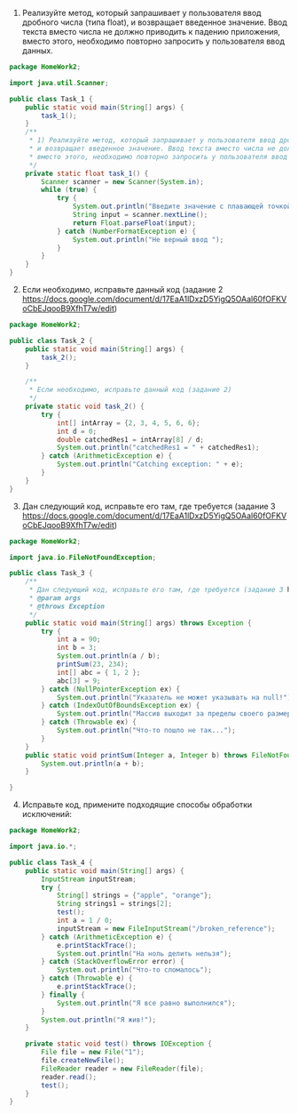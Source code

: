 1) Реализуйте метод, который запрашивает у пользователя ввод дробного числа (типа float), и возвращает введенное значение. Ввод текста вместо числа не должно приводить к падению приложения, вместо этого, необходимо повторно запросить у пользователя ввод данных.
```java 
package HomeWork2;

import java.util.Scanner;

public class Task_1 {
    public static void main(String[] args) {
        task_1();
    }
    /**
     * 1) Реализуйте метод, который запрашивает у пользователя ввод дробного числа (типа float),
     * и возвращает введенное значение. Ввод текста вместо числа не должно приводить к падению приложения,
     * вместо этого, необходимо повторно запросить у пользователя ввод данных.
     */
    private static float task_1() {
        Scanner scanner = new Scanner(System.in);
        while (true) {
            try {
                System.out.println("Введите значение с плавающей точкой");
                String input = scanner.nextLine();
                return Float.parseFloat(input);
            } catch (NumberFormatException e) {
                System.out.println("Не верный ввод ");
            }
        }
    }
}
```
2) Если необходимо, исправьте данный код (задание 2 https://docs.google.com/document/d/17EaA1lDxzD5YigQ5OAal60fOFKVoCbEJqooB9XfhT7w/edit)
```java
package HomeWork2;

public class Task_2 {
    public static void main(String[] args) {
        task_2();
    }

    /**
     * Если необходимо, исправьте данный код (задание 2)
     */
    private static void task_2() {
        try {
            int[] intArray = {2, 3, 4, 5, 6, 6};
            int d = 0;
            double catchedRes1 = intArray[8] / d;
            System.out.println("catchedRes1 = " + catchedRes1);
        } catch (ArithmeticException e) {
            System.out.println("Catching exception: " + e);
        }
    }
}
```
3) Дан следующий код, исправьте его там, где требуется (задание 3 https://docs.google.com/document/d/17EaA1lDxzD5YigQ5OAal60fOFKVoCbEJqooB9XfhT7w/edit)
```java
package HomeWork2;

import java.io.FileNotFoundException;

public class Task_3 {
    /**
     * Дан следующий код, исправьте его там, где требуется (задание 3 https://docs.google.com/document/d/17EaA1lDxzD5YigQ5OAal60fOFKVoCbEJqooB9XfhT7w/edit)
     * @param args
     * @throws Exception
     */
    public static void main(String[] args) throws Exception {
        try {
            int a = 90;
            int b = 3;
            System.out.println(a / b);
            printSum(23, 234);
            int[] abc = { 1, 2 };
            abc[3] = 9;
        } catch (NullPointerException ex) {
            System.out.println("Указатель не может указывать на null!");
        } catch (IndexOutOfBoundsException ex) {
            System.out.println("Массив выходит за пределы своего размера!");
        } catch (Throwable ex) {
            System.out.println("Что-то пошло не так...");
        }
    }
    public static void printSum(Integer a, Integer b) throws FileNotFoundException {
        System.out.println(a + b);
    }

}
```
4) Исправьте код, примените подходящие способы обработки исключений:
```java
package HomeWork2;

import java.io.*;

public class Task_4 {
    public static void main(String[] args) {
        InputStream inputStream;
        try {
            String[] strings = {"apple", "orange"};
            String strings1 = strings[2];
            test();
            int a = 1 / 0;
            inputStream = new FileInputStream("/broken_reference");
        } catch (ArithmeticException e) {
            e.printStackTrace();
            System.out.println("На ноль делить нельзя");
        } catch (StackOverflowError error) {
            System.out.println("Что-то сломалось");
        } catch (Throwable e) {
            e.printStackTrace();
        } finally {
            System.out.println("Я все равно выполнился");
        }
        System.out.println("Я жив!");
    }

    private static void test() throws IOException {
        File file = new File("1");
        file.createNewFile();
        FileReader reader = new FileReader(file);
        reader.read();
        test();
    }
}

```